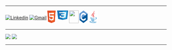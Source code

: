 <hr>
<div style="display: flex">
  
  [![Linkedin](https://img.shields.io/badge/LinkedIn-0077B5?style=for-the-badge&logo=linkedin&logoColor=white)](https://www.linkedin.com/in/g-pascuotte) 
  [![Gmail](https://img.shields.io/badge/Gmail-D14836?style=for-the-badge&logo=gmail&logoColor=white)](mailto:giovannipascuotte21@gmail.com)

  
  <img align="center" height="40" width="30" src="https://raw.githubusercontent.com/devicons/devicon/ca28c779441053191ff11710fe24a9e6c23690d6/icons/html5/html5-original.svg"/>
  <img align="center" height="30" width="40" src="https://raw.githubusercontent.com/devicons/devicon/master/icons/css3/css3-original.svg">
  <img align="center" height="40" width="30" src="https://cdn.jsdelivr.net/gh/devicons/devicon@latest/icons/javascript/javascript-original.svg"/>
  <img align="center" height="40" width="30" src="https://raw.githubusercontent.com/devicons/devicon/ca28c779441053191ff11710fe24a9e6c23690d6/icons/c/c-original.svg"/>
  <img align="center" height="40" width="30" src="https://raw.githubusercontent.com/devicons/devicon/ca28c779441053191ff11710fe24a9e6c23690d6/icons/java/java-original.svg"/>

</div>

<hr>
<div>

<img height="180em" src="https://github-readme-stats.vercel.app/api?username=gean12390&show_icons=true&layout=compact&theme=transparent&bg_color=0d1117&border_color=00a8ff&locale=pt-br&rank_icon=github">
<img height="180em" src="https://github-readme-stats.vercel.app/api/top-langs/?username=gean12390&layout=compact&theme=transparent&bg_color=0d1117&border_color=00a8ff&locale=pt-br">

</div>

<hr>


